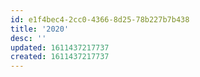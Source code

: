 ```yaml
---
id: e1f4bec4-2cc0-4366-8d25-78b227b7b438
title: '2020'
desc: ''
updated: 1611437217737
created: 1611437217737
---
```


